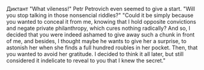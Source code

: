 Диктант
	"What vileness!" Petr Petrovich even seemed to give a start. 
	"Will you stop talking in those nonsencial riddles?"
	"Could it be simply because you wanted to conceal it from me, knowing that I hold opposite convictions and negate private philanthropy, which cures nothing radically? And so, I decided that you were indeed ashamed to give away such a chunk in front of me, and besides, I thought maybe he wants to give her a surprise, to astonish her when she finds a full hundred roubles in her pocket. Then, that you wanted to avoid her gratitude. I decided to think it all later, but still considered it indelicate to reveal to you that I knew the secret."